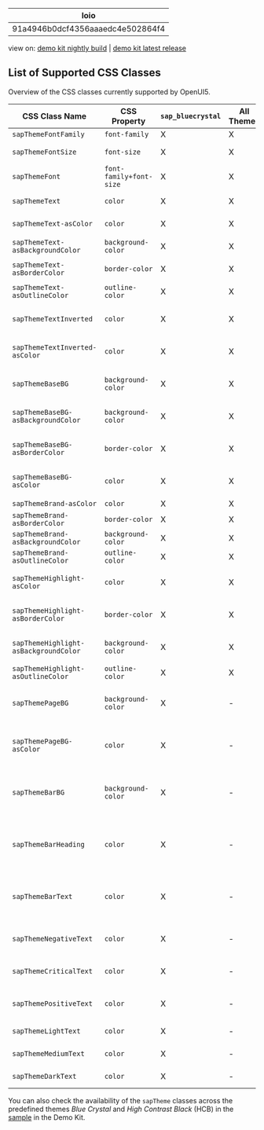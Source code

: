 <!-- loio91a4946b0dcf4356aaaedc4e502864f4 -->

| loio |
| -----|
| 91a4946b0dcf4356aaaedc4e502864f4 |

<div id="loio">

view on: [demo kit nightly build](https://openui5nightly.hana.ondemand.com/#/topic/91a4946b0dcf4356aaaedc4e502864f4) | [demo kit latest release](https://openui5.hana.ondemand.com/#/topic/91a4946b0dcf4356aaaedc4e502864f4)</div>

## List of Supported CSS Classes

Overview of the CSS classes currently supported by OpenUI5.

|CSS Class Name|CSS Property|`sap_bluecrystal`|All Themes|Description|
|--------------|------------|-----------------|----------|-----------|
|`sapThemeFontFamily`|`font-family`|X|X|Default font|
|`sapThemeFontSize`|`font-size`|X|X|Default font size|
|`sapThemeFont`|`font-family+font-size`|X|X|Default font and font size|
|`sapThemeText`|`color`|X|X|Default text color|
|`sapThemeText-asColor`|`color`|X|X|Default text color|
|`sapThemeText-asBackgroundColor`|`background-color`|X|X|Default text color|
|`sapThemeText-asBorderColor`|`border-color`|X|X|Default text color|
|`sapThemeText-asOutlineColor`|`outline-color`|X|X|Default text color|
|`sapThemeTextInverted`|`color`|X|X|Default color of inverted text|
|`sapThemeTextInverted-asColor`|`color`|X|X|Default color of inverted text|
|`sapThemeBaseBG`|`background-color`|X|X|Base color for all backgrounds|
|`sapThemeBaseBG-asBackgroundColor`|`background-color`|X|X|Base color for all backgrounds|
|`sapThemeBaseBG-asBorderColor`|`border-color`|X|X|Base color for all backgrounds|
|`sapThemeBaseBG-asColor`|`color`|X|X|Base color for all backgrounds|
|`sapThemeBrand-asColor`|`color`|X|X|Brand color|
|`sapThemeBrand-asBorderColor`|`border-color`|X|X|Brand color|
|`sapThemeBrand-asBackgroundColor`|`background-color`|X|X|Brand color|
|`sapThemeBrand-asOutlineColor`|`outline-color`|X|X|Brand color|
|`sapThemeHighlight-asColor`|`color`|X|X|Color for highlighted elements|
|`sapThemeHighlight-asBorderColor`|`border-color`|X|X|Color for highlighted elements|
|`sapThemeHighlight-asBackgroundColor`|`background-color`|X|X|Color for highlighted elements|
|`sapThemeHighlight-asOutlineColor`|`outline-color`|X|X|Brand color|
|`sapThemePageBG`|`background-color`|X|-|Background color of mobile pages|
|`sapThemePageBG-asColor`|`color`|X|-|Background color of mobile pages|
|`sapThemeBarBG`|`background-color`|X|-|Background color for header bars in mobile pages|
|`sapThemeBarHeading` |`color`|X|-|Header text color for header bars in mobile pages|
|`sapThemeBarText`|`color`|X|-|Normal text color for header bars in mobile pages|
|`sapThemeNegativeText`|`color`|X|-|Semantic negative text color|
|`sapThemeCriticalText`|`color`|X|-|Semantic critical text color|
|`sapThemePositiveText`|`color`|X|-|Semantic positive text color|
|`sapThemeLightText`|`color`|X|-|Light text color|
|`sapThemeMediumText`|`color`|X|-|Medium text color|
|`sapThemeDarkText`|`color`|X|-|Dark text color|

You can also check the availability of the `sapTheme` classes across the predefined themes *Blue Crystal* and *High Contrast Black* \(HCB\) in the [sample](https://openui5.hana.ondemand.com/explored.html#/sample/sap.ui.core.sample.ThemeCustomClasses/preview) in the Demo Kit.

